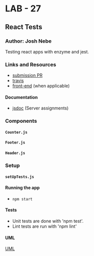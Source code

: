 # LAB - 27

## React Tests

### Author: Josh Nebe

Testing react apps with enzyme and jest.

### Links and Resources
* [submission PR](https://github.com/yosh-401-advanced-javascript/lab-00/pull/2)
* [travis](https://travis-ci.com/yosh-401-advanced-javascript/lab-00.svg?branch=master)
* [front-end](https://yosh-lab-00.herokuapp.com/) (when applicable)

#### Documentation
* [jsdoc](https://yosh-lab-00.herokuapp.com/docs) (Server assignments)

### Components
#### `Counter.js`
#### `Footer.js`
#### `Header.js`


### Setup
#### `setUpTests.js`



#### Running the app
* `npm start`

  
#### Tests
* Unit tests are done with 'npm test'.
* Lint tests are run with 'npm lint'

#### UML
[UML](assets/uml.png)
